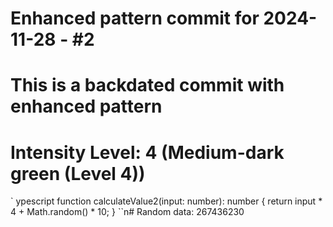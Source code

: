 ﻿# Enhanced pattern commit for 2024-11-28 - #2
# This is a backdated commit with enhanced pattern
# Intensity Level: 4 (Medium-dark green (Level 4))
`	ypescript
function calculateValue2(input: number): number {
    return input * 4 + Math.random() * 10;
}
``n# Random data: 267436230

